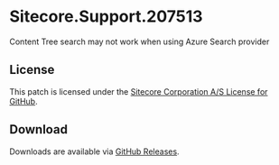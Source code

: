 # Sitecore.Support.207513
Content Tree search may not work when using Azure Search provider

## License  
This patch is licensed under the [Sitecore Corporation A/S License for GitHub](https://github.com/sitecoresupport/Sitecore.Support.207513/blob/master/LICENSE).  

## Download  
Downloads are available via [GitHub Releases](https://github.com/sitecoresupport/Sitecore.Support.207513/releases).  
